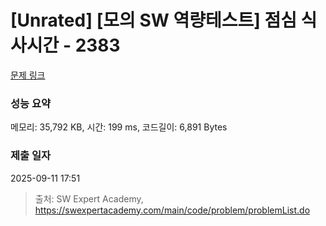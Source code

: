# [Unrated] [모의 SW 역량테스트] 점심 식사시간 - 2383 

[문제 링크](https://swexpertacademy.com/main/code/problem/problemDetail.do?contestProbId=AV5-BEE6AK0DFAVl) 

### 성능 요약

메모리: 35,792 KB, 시간: 199 ms, 코드길이: 6,891 Bytes

### 제출 일자

2025-09-11 17:51



> 출처: SW Expert Academy, https://swexpertacademy.com/main/code/problem/problemList.do